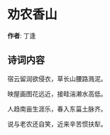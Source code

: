 # 劝农香山

**作者**: 丁逢

## 诗词内容

宿云留润欲侵衣，草长山腰路溅泥。

映屋画图花远近，接畦湍濑水高低。

人趋南亩生涯乐，春入东菑土脉齐。

说与老农还自笑，近来辛苦惯扶犁。

